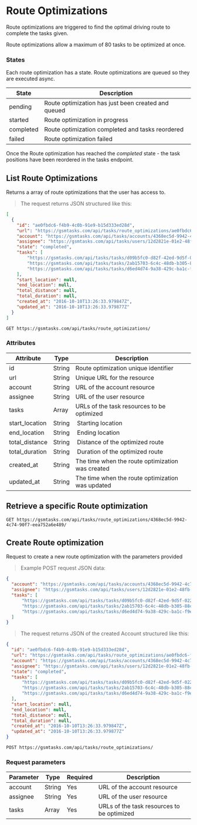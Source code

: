 # Route Optimizations

Route optimizations are triggered to find the optimal driving route to complete the tasks given.

<aside class="notice">
Route optimizations allow a maximum of 80 tasks to be optimized at once.
</aside>

### States

Each route optimization has a state. Route optimizations are queued so they are executed async.

State       | Description
----------- | -----------
pending     | Route optimization has just been created and queued
started     | Route optimization in progress
completed   | Route optimization completed and tasks reordered
failed      | Route optimization failed

<aside class="success">
Once the Route optimization has reached the <i>completed</i> state - the task positions have been reordered in the tasks endpoint.
</aside>

## List Route Optimizations

Returns a array of route optimizations that the user has access to.

> The request returns JSON structured like this:

```json
[
  {
    "id": "ae0fbdc6-f4b9-4c0b-91e9-b15d333ed28d",
    "url": "https://gsmtasks.com/api/tasks/route_optimizations/ae0fbdc6-f4b9-4c0b-91e9-b15d333ed28d/",
    "account": "https://gsmtasks.com/api/tasks/accounts/4368ec5d-9942-4c74-90f7-eea752a6e489/",
    "assignee": "https://gsmtasks.com/api/tasks/users/12d2821e-01e2-48fb-97bc-eaebca93cbdc/",
    "state": "completed",
    "tasks": [
        "https://gsmtasks.com/api/tasks/tasks/d09b5fc0-d82f-42ed-9d5f-022d68f36df6/",
        "https://gsmtasks.com/api/tasks/tasks/2ab15703-6c4c-48db-b305-88c117b763db/",
        "https://gsmtasks.com/api/tasks/tasks/d6ed4d74-9a38-429c-ba1c-f9e073461ad7/"
    ],
    "start_location": null,
    "end_location": null,
    "total_distance": null,
    "total_duration": null,
    "created_at": "2016-10-10T13:26:33.979847Z",
    "updated_at": "2016-10-10T13:26:33.979877Z"
  }
]
```

`GET https://gsmtasks.com/api/tasks/route_optimizations/`

### Attributes

Attribute      | Type   | Description
-------------- | ------ | -----------
id             | String | Route optimization unique identifier
url            | String | Unique URL for the resource
account        | String | URL of the account resource
assignee       | String | URL of the user resource
tasks          | Array  | URLs of the task resources to be optimized
start_location | String | Starting location
end_location   | String | Ending location
total_distance | String | Distance of the optimized route
total_duration | String | Duration of the optimized route
created_at     | String  | The time when the route optimization  was created
updated_at     | String | The time when the route optimization was updated

## Retrieve a specific Route optimization

`GET https://gsmtasks.com/api/tasks/route_optimizations/4368ec5d-9942-4c74-90f7-eea752a6e489/`

## Create Route optimization

Request to create a new route optimization with the parameters provided

> Example POST request JSON data:

```json
{
  "account": "https://gsmtasks.com/api/tasks/accounts/4368ec5d-9942-4c74-90f7-eea752a6e489/",
  "assignee": "https://gsmtasks.com/api/tasks/users/12d2821e-01e2-48fb-97bc-eaebca93cbdc/",
  "tasks": [
      "https://gsmtasks.com/api/tasks/tasks/d09b5fc0-d82f-42ed-9d5f-022d68f36df6/",
      "https://gsmtasks.com/api/tasks/tasks/2ab15703-6c4c-48db-b305-88c117b763db/",
      "https://gsmtasks.com/api/tasks/tasks/d6ed4d74-9a38-429c-ba1c-f9e073461ad7/"
  ]
}
```

> The request returns JSON of the created Account structured like this:

```json
{
  "id": "ae0fbdc6-f4b9-4c0b-91e9-b15d333ed28d",
  "url": "https://gsmtasks.com/api/tasks/route_optimizations/ae0fbdc6-f4b9-4c0b-91e9-b15d333ed28d/",
  "account": "https://gsmtasks.com/api/tasks/accounts/4368ec5d-9942-4c74-90f7-eea752a6e489/",
  "assignee": "https://gsmtasks.com/api/tasks/users/12d2821e-01e2-48fb-97bc-eaebca93cbdc/",
  "state": "completed",
  "tasks": [
      "https://gsmtasks.com/api/tasks/tasks/d09b5fc0-d82f-42ed-9d5f-022d68f36df6/",
      "https://gsmtasks.com/api/tasks/tasks/2ab15703-6c4c-48db-b305-88c117b763db/",
      "https://gsmtasks.com/api/tasks/tasks/d6ed4d74-9a38-429c-ba1c-f9e073461ad7/"
  ],
  "start_location": null,
  "end_location": null,
  "total_distance": null,
  "total_duration": null,
  "created_at": "2016-10-10T13:26:33.979847Z",
  "updated_at": "2016-10-10T13:26:33.979877Z"
}
```

`POST https://gsmtasks.com/api/tasks/route_optimizations/`

### Request parameters

Parameter     | Type   | Required | Description
------------  | ------ | -------  | -----------
account       | String | Yes      | URL of the account resource
assignee      | String | Yes      | URL of the user resource
tasks         | Array  | Yes      | URLs of the task resources to be optimized
